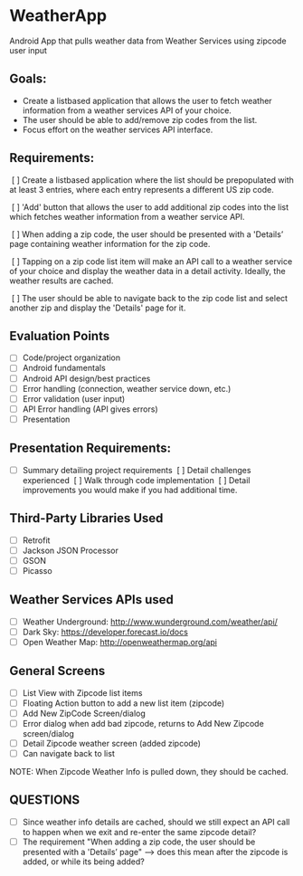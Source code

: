 # WeatherApp
Android App that pulls weather data from Weather Services using zipcode user input

## Goals:
- Create a list­based application that allows the user to fetch weather information from a weather services API of your choice. 
- The user should be able to add/remove zip codes from the list. 
- Focus effort on the weather services API interface.

## Requirements:

­ [ ] Create a list­based application where the list should be pre­populated with at least 3 entries, where each entry represents a different US zip code.

­ [ ] 'Add' button that allows the user to add additional zip codes into the list which fetches weather information from a weather service API.

­ [ ] When adding a zip code, the user should be presented with a 'Details’ page containing weather information for the zip code.

­ [ ] Tapping on a zip code list item will make an API call to a weather service of your choice and display the weather data in a detail activity. Ideally, the weather results are cached.

­ [ ] The user should be able to navigate back to the zip code list and select another zip and display the 'Details' page for it.


## Evaluation Points
- [ ] Code/project organization
- [ ] Android fundamentals
- [ ] Android API design/best practices
- [ ] Error handling (connection, weather service down, etc.)
- [ ] Error validation (user input)
- [ ] API Error handling (API gives errors)
- [ ] Presentation

## Presentation Requirements:
- [ ] Summary detailing project requirements
­ [ ] Detail challenges experienced
­ [ ] Walk through code implementation
­ [ ] Detail improvements you would make if you had additional time.

## Third-Party Libraries Used
- [ ] Retrofit
- [ ] Jackson JSON Processor
- [ ] GSON
- [ ] Picasso

## Weather Services APIs used
- [ ] Weather Underground: http://www.wunderground.com/weather/api/
- [ ] Dark Sky: https://developer.forecast.io/docs
- [ ] Open Weather Map: http://openweathermap.org/api

## General Screens
- [ ] List View with Zipcode list items
- [ ] Floating Action button to add a new list item (zipcode)
- [ ] Add New ZipCode Screen/dialog
- [ ] Error dialog when add bad zipcode, returns to Add New Zipcode screen/dialog
- [ ] Detail Zipcode weather screen (added zipcode)
- [ ] Can navigate back to list 

NOTE: When Zipcode Weather Info is pulled down, they should be cached.

## QUESTIONS
- [ ] Since weather info details are cached, should we still expect an API call to happen when we exit and re-enter the same zipcode detail?
- [ ] The requirement "When adding a zip code, the user should be presented with a 'Details’ page" --> does this mean after the zipcode is added, or while its being added?

